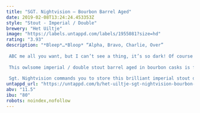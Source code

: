```yaml
---
title: "SGT. Nightvision – Bourbon Barrel Aged"
date: 2019-02-08T13:24:24.453353Z
style: "Stout - Imperial / Double"
brewery: "Het Uiltje"
image: "https://labels.untappd.com/labels/1955081?size=hd"
rating: "3.93"
description: "*Bleep*…*Bloop* “Alpha, Bravo, Charlie, Over”  ABC me all you want, but I can’t see a thing, it’s so dark! Of course you can’t see a thing! You need to strap on your goggles. They are military grade night vision goggles my friend!  This owlsome imperial / double stout barrel aged in bourbon casks is french oak aged with a peaty twist to it. If you are a fan of heavy dark stouts, than you’ll love this absolute banger. Dark as hell, but tasty as heaven.  Sgt. Nightvision commands you to store this brilliant imperial stout dark and cool, and drink it whenever you want. Drinking it while wearing goggles works best."
untappd_url: "https://untappd.com/b/het-uiltje-sgt-nightvision-bourbon-barrel-aged/1955081"
abv: "11.5"
ibu: "80"
robots: noindex,nofollow
---
```

